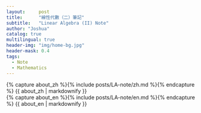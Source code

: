 ```yaml
---
layout:     post
title:      "線性代數（二）筆記"
subtitle:   "Linear Algebra (II) Note"
author: "Joshua"
catalog: true
multilingual: true
header-img: "img/home-bg.jpg"
header-mask: 0.4
tags:
  - Note
  - Mathematics
---
```


<!-- Chinese Version -->
<div class="zh post-container">
    {% capture about_zh %}{% include posts/LA-note/zh.md %}{% endcapture %}
    {{ about_zh | markdownify }}
</div>

<!-- English Version -->
<div class="en post-container">
    {% capture about_en %}{% include posts/LA-note/en.md %}{% endcapture %}
    {{ about_en | markdownify }}
</div>